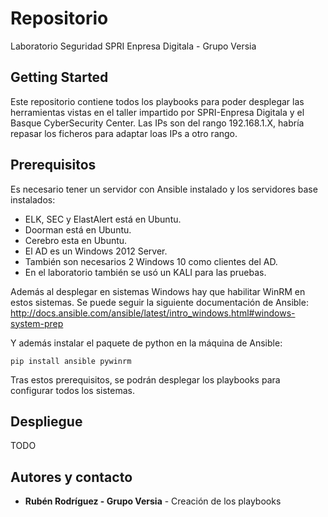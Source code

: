 # Repositorio

Laboratorio Seguridad SPRI Enpresa Digitala - Grupo Versia

## Getting Started

Este repositorio contiene todos los playbooks para poder desplegar las herramientas vistas en el taller impartido por SPRI-Enpresa Digitala y el Basque CyberSecurity Center.
Las IPs son del rango 192.168.1.X, habría repasar los ficheros para adaptar loas IPs a otro rango.

## Prerequisitos

Es necesario tener un servidor con Ansible instalado y los servidores base instalados:

- ELK, SEC y ElastAlert está en Ubuntu.
- Doorman está en Ubuntu.
- Cerebro esta en Ubuntu.
- El AD es un Windows 2012 Server.
- También son necesarios 2 Windows 10 como clientes del AD.
- En el laboratorio también se usó un KALI para las pruebas.

Además al desplegar en sistemas Windows hay que habilitar WinRM en estos sistemas. Se puede seguir la siguiente documentación de Ansible:
http://docs.ansible.com/ansible/latest/intro_windows.html#windows-system-prep

Y además instalar el paquete de python en la máquina de Ansible:

```
pip install ansible pywinrm
```

Tras estos prerequisitos, se podrán desplegar los playbooks para configurar todos los sistemas.

## Despliegue

TODO

## Autores y contacto

* **Rubén Rodríguez - Grupo Versia** - Creación de los playbooks

